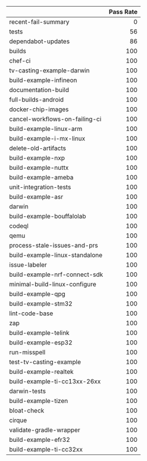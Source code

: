 |                                |   Pass Rate |
|:-------------------------------|------------:|
| recent-fail-summary            |           0 |
| tests                          |          56 |
| dependabot-updates             |          86 |
| builds                         |         100 |
| chef-ci                        |         100 |
| tv-casting-example-darwin      |         100 |
| build-example-infineon         |         100 |
| documentation-build            |         100 |
| full-builds-android            |         100 |
| docker-chip-images             |         100 |
| cancel-workflows-on-failing-ci |         100 |
| build-example-linux-arm        |         100 |
| build-example-i-mx-linux       |         100 |
| delete-old-artifacts           |         100 |
| build-example-nxp              |         100 |
| build-example-nuttx            |         100 |
| build-example-ameba            |         100 |
| unit-integration-tests         |         100 |
| build-example-asr              |         100 |
| darwin                         |         100 |
| build-example-bouffalolab      |         100 |
| codeql                         |         100 |
| qemu                           |         100 |
| process-stale-issues-and-prs   |         100 |
| build-example-linux-standalone |         100 |
| issue-labeler                  |         100 |
| build-example-nrf-connect-sdk  |         100 |
| minimal-build-linux-configure  |         100 |
| build-example-qpg              |         100 |
| build-example-stm32            |         100 |
| lint-code-base                 |         100 |
| zap                            |         100 |
| build-example-telink           |         100 |
| build-example-esp32            |         100 |
| run-misspell                   |         100 |
| test-tv-casting-example        |         100 |
| build-example-realtek          |         100 |
| build-example-ti-cc13xx-26xx   |         100 |
| darwin-tests                   |         100 |
| build-example-tizen            |         100 |
| bloat-check                    |         100 |
| cirque                         |         100 |
| validate-gradle-wrapper        |         100 |
| build-example-efr32            |         100 |
| build-example-ti-cc32xx        |         100 |